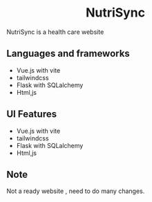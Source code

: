 <h1 align="center">NutriSync</h1>
<p>NutriSync is a health care website</p>

<h2>Languages and frameworks</h2>
<ul>
  <li>Vue.js with vite</li>
  <li>tailwindcss</li>
  <li>Flask with SQLalchemy</li>     
  <li>Html,js</li>
</ul>

<h2>UI Features</h2>
<ul>
  <li>Vue.js with vite</li>
  <li>tailwindcss</li>
  <li>Flask with SQLalchemy</li>     
  <li>Html,js</li>
</ul>
 

<h2>Note</h2>
<p>
Not a ready website , need to do many changes.
</p>
